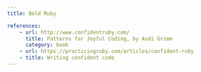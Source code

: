 ```yaml
---
title: Bold Ruby

references: 
    - url: http://www.confidentruby.com/
      title: Patterns for Joyful Coding, by Avdi Grimm
      category: book
    - url: https://practicingruby.com/articles/confident-ruby
    - title: Writing confident code
---
```

